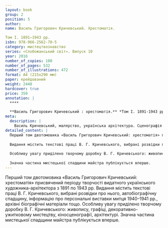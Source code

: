 ```yaml
---
layout: book
group: 2
position: 5
author:
name: Василь Григорович Кричевський. Хрестоматія. 

Том І. 1891–1943 рр. 
isbn: 978-966-2562-70-5
category: мистецтвознавство
series: «Слобожанський світ». Випуск 10
year: 2016
number_of_copies: 100
number_of_pages: 532
number_of_illustrations: 472
format: А4 (215х290 мм)
paper: крейдований
weight: 2448
hardcover: true
price: 350
annotation: |
  ****

  **Василь Григорович Кричевський : хрестоматія.** *Том І. 1891-1943 рр.* / передм.&nbsp;І.&nbsp;О.&nbsp;Ходак ; упоряд. тому О. О. Савчук. — Харків&nbsp;: Видавець Савчук О. О., 2016. — 532 с., : 472 іл. 
meta:
  description: |
    Василь Кричевський, малярство, українська архітектура. Сценографія. Графіка. Український модерн.
detailed_content: |
  Перший том двотомовика «Василь Григорович Кричевський: хрестоматія» присвячений періоду творчості видатного українського художника-архітектора з 1891 по 1943 рр.
  
  Видання містить текстові праці В. Г. Кричевського, вибрані розвідки про нього, автобіографічну спадщину, інформацію про персональні виставки митця 1940–1941 рр., архівні біографічні матеріали тощо.
  
  Особливу увагу приділено творчому доробку В. Г. Кричевського: живопису, графіці, декоративно-ужитковому мистецтву, кіносценографії, архітектурі.
  
  Значна частина мистецької спадщини майстра публікується вперше.
---
```

Перший том двотомовика «Василь Григорович Кричевський: хрестоматія» присвячений періоду творчості видатного українського художника-архітектора з 1891 по 1943 рр.
Видання містить текстові праці В. Г. Кричевського, вибрані розвідки про нього, автобіографічну спадщину, інформацію про персональні виставки митця 1940–1941 рр., архівні біографічні матеріали тощо.
Особливу увагу приділено творчому доробку В. Г. Кричевського: живопису, графіці, декоративно-ужитковому мистецтву, кіносценографії, архітектурі.
Значна частина мистецької спадщини майстра публікується вперше.

 
